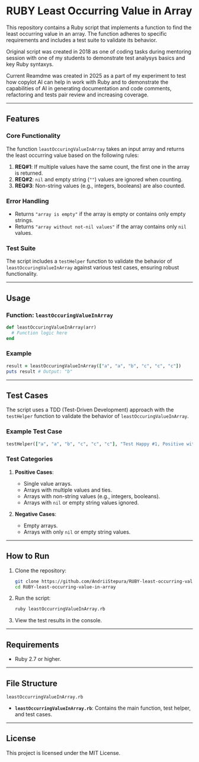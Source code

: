 # RUBY Least Occurring Value in Array

This repository contains a Ruby script that implements a function to find the least occurring value in an array. The function adheres to specific requirements and includes a test suite to validate its behavior.

Original script was created in 2018 as one of coding tasks during mentoring session with one of my students to demonstrate test analysys basics and key Ruby syntaxys. 

Current Reamdme was created in 2025 as a part of my experiment to test how copylot AI can help in work with Ruby and to demonstrate the capabilities of AI in generating documentation and code comments, refactoring and tests pair review and increasing coverage.

---

## Features

### Core Functionality
The function `leastOccuringValueInArray` takes an input array and returns the least occurring value based on the following rules:
1. **REQ#1**: If multiple values have the same count, the first one in the array is returned.
2. **REQ#2**: `nil` and empty string (`""`) values are ignored when counting.
3. **REQ#3**: Non-string values (e.g., integers, booleans) are also counted.

### Error Handling
- Returns `"array is empty"` if the array is empty or contains only empty strings.
- Returns `"array without not-nil values"` if the array contains only `nil` values.

### Test Suite
The script includes a `testHelper` function to validate the behavior of `leastOccuringValueInArray` against various test cases, ensuring robust functionality.

---

## Usage

### Function: `leastOccuringValueInArray`

```ruby
def leastOccuringValueInArray(arr)
  # Function logic here
end
```

### Example

```ruby
result = leastOccuringValueInArray(["a", "a", "b", "c", "c", "c"])
puts result # Output: "b"
```

---

## Test Cases

The script uses a TDD (Test-Driven Development) approach with the `testHelper` function to validate the behavior of `leastOccuringValueInArray`.

### Example Test Case

```ruby
testHelper(["a", "a", "b", "c", "c", "c"], "Test Happy #1, Positive with required array", "b")
```

### Test Categories

1. **Positive Cases**:
   - Single value arrays.
   - Arrays with multiple values and ties.
   - Arrays with non-string values (e.g., integers, booleans).
   - Arrays with `nil` or empty string values ignored.

2. **Negative Cases**:
   - Empty arrays.
   - Arrays with only `nil` or empty string values.

---

## How to Run

1. Clone the repository:
   ```bash
   git clone https://github.com/AndriiStepura/RUBY-least-occurring-value-in-array.git
   cd RUBY-least-occurring-value-in-array
   ```

2. Run the script:
   ```bash
   ruby leastOccurringValueInArray.rb
   ```

3. View the test results in the console.

---

## Requirements

- Ruby 2.7 or higher.

---

## File Structure

```
leastOccurringValueInArray.rb
```

- **`leastOccurringValueInArray.rb`**: Contains the main function, test helper, and test cases.

---

## License

This project is licensed under the MIT License.
